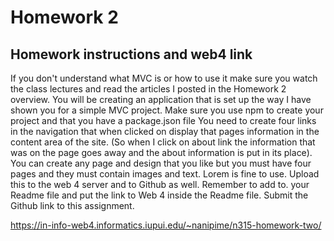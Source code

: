 # Homework 2

## Homework instructions and web4 link

If you don't understand what MVC is or how to use it make sure you watch the class lectures and read the articles I posted in the Homework 2 overview. 
You will be creating an application that is set up the way I have shown you for a simple MVC project. 
Make sure you use npm to create your project and that you have a package.json file
You need to create four links in the navigation that when clicked on display that pages information in the content area of the site. (So when I click on about link the information that was on the page goes away and the about information is put in its place).
You can create any page and design that you like but you must have four pages and they must contain images and text. Lorem is fine to use. 
Upload this to the web 4 server and to Github as well. Remember to add to. your Readme file and put the link to Web 4 inside the Readme file. 
Submit the Github link to this assignment. 

https://in-info-web4.informatics.iupui.edu/~nanipime/n315-homework-two/
